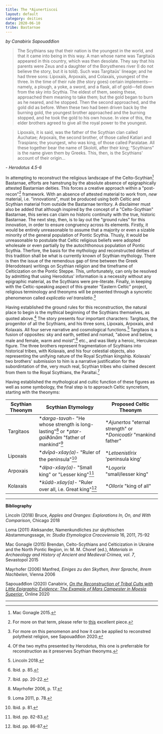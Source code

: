 ```yaml
---
title: The *Ai̯unertiscoi
layout: default
category: deities
date: 2020-06-10
tribe: Bastarnae
---
```


*by Canabirix Sapouađđion*



> The Scythians say that their nation is the youngest in the world, and that it came into being in this way. A man whose name was Targitaüs appeared in this country, which was then desolate. They say that his parents were Zeus and a daughter of the Borysthenes river (I do not believe the story, but it is told). Such was Targitaüs' lineage; and he had three sons: Lipoxaïs, Arpoxaïs, and Colaxaïs, youngest of the three. In the time of their rule (the story goes) certain implements—namely, a plough, a yoke, a sword, and a flask, all of gold—fell down from the sky into Scythia. The eldest of them, seeing these, approached them meaning to take them; but the gold began to burn as he neared, and he stopped. Then the second approached, and the gold did as before. When these two had been driven back by the burning gold, the youngest brother approached and the burning stopped, and he took the gold to his own house. In view of this, the elder brothers agreed to give all the royal power to the youngest.

> Lipoxaïs, it is said, was the father of the Scythian clan called Auchatae; Arpoxaïs, the second brother, of those called Katiari and Traspians; the youngest, who was king, of those called Paralatae. All these together bear the name of Skoloti, after their king; “Scythians” is the name given them by Greeks. This, then, is the Scythians' account of their origin...

\- *Herodotus 4.5-6*



In attempting to reconstruct the religious landscape of the Celto-Scythian[^1] Bastarnae, efforts are hamstrung by the absolute absence of epigraphically attested Bastarnian deities. This forces a creative approach within a "post-recon"[^2] framework. With an absence of attested material to work from, *new* material, i.e. "innovations", must be produced using both Celtic and Scythian material from outside the Bastarnae territory. A disclaimer must also be added that although inspired by the concept of a "Celto-Scythian" Bastarnae, this series can claim no historic continuity with the true, historic Bastarnae. The next step, then, is to lay out the "ground rules" for this innovation, in order to ensure congruency across its elements. Firstly, it would be entirely unreasonable to assume that a majority or even a sizable minority of the general population of Pontic Scythia. Thusly, it would be unreasonable to postulate that Celtic religious beliefs were adopted wholesale or even partially by the autochthonous population of Pontic Scythia. Therfore, the basis for the mythology and reconstructed deities of this tradition shall be what is currently known of Scythian mythology. There is then the issue of the remendous gap of time between the Greek (Herodotean) writings on Scythian religion and the timeframe of Celticization on the Pontic Steppe. This, unfortunately, can only be resolved by admitting that using Herodotus' information is a necessity without any epigraphic material, as the Scythians were pre-literate. Finally, in keeping with the Celtic-speaking aspect of this greater "Eastern Celtic" project, religious terminology and theonyms will be presented through a syncretic phenomenon called *explicatio vel translatio*.[^3]



Having established the ground rules for this reconstruction, the natural place to begin is the mythical beginning of the Scythians themselves, as quoted above.[^4] The story presents four important characters: Targitaos, the progenitor of all the Scythians, and his three sons, Lipoxais, Arpoxais, and Kolaxais. All four serve narrative and cosmological functions.[^5] Targitaos is a fusion of opposites: sky and earth, settled and nomad, "above and below, male and female, warm and moist",[^6] etc., and was likely a heroic, Herculean figure. The three brothers represent fragmentation of Scythians into historical tribes, with Kolaxais, and his four celestial objects, also representing the unifying nature of the Royal Scythian kingship. Kolaxais' two brothers' submission to him is a narrative justification for the subordintation of the, very much real, Scythian tribes who claimed descent from them to the Royal Scythians, the Paraltai.[^7]



Having established the mythological and cultic function of these figures as well as some symbology, the final step is to approach Celtic syncretism, starting with the theonyms:



| Scythian Theonym | Scythian Etymology                                           | Proposed Celtic Theonym                                      |
| ---------------- | ------------------------------------------------------------ | ------------------------------------------------------------ |
| Targitaos        | \**darga-tavah-* "He whose strength is long-lasting"[^8] or \**ptar-gaiϑānām* "father of mankind"[^9] | \**Ai̯unertos* "eternal strength" or \**Donicoatīr* "mankind father" |
| Lipoxais         | \**dvīpá-xs̆ay(a)-* "Ruler of the peninsula"[^10]             | \**Letoenistīrix* 'peninsula king'                           |
| Arpoxais         | \**álpa-xs̆ay(a)-* "Small king" or "Lesser king"[^11]         | \**Lou̯orix* "small/lesser king"                              |
| Kolaxais         | \**kŭdā-xs̆ay(a)-* "Ruler over all, i.e. Great king"[^12]     | \**Ollorix* "king of all"                                    |



----------

**Bibliography**



Lincoln (2018) Bruce, *Apples and Oranges: Explorations In, On, and With Comparison*, Chicago 2018



Loma (2011) Aleksander, Namenkundliches zur skythischen Abstammungssage, in: *Studia Etymologica Cracoviensia* 16, 2011, 75-92



Mac Gonagle (2015) Brendan, Celto-Scythians and Celticization in Ukraine and the North Pontic Region, in: M. M. Choref (ed.), *Materials in Archaeology and History of Ancient and Medieval Crimea, vol. 7*, Sevastopol 2015



Mayrhofer (2006) Manfred, *Einiges zu den Skythen, ihrer Sprache, ihrem Nachbelen*, Vienna 2006



Sapouađđion (2020) Canabirix, [*On the Reconstruction of Tribal Cults with Little Epigraphic Evidence: The Example of Mars Campester in Moesia Superior*](https://sapouidugnatos.github.io/uaricelton/articles/recon-1.html), Online 2020



----------

[^1]: Mac Gonagle 2015.
[^2]: For more on that term, please refer to [this](https://axeandplough.com/2020/05/23/post-recon-what-happens-next/) excellent piece.
[^3]: For more on this penomenon and how it can be applied to reconstred polytheist religion, see Sapouađđion 2020.
[^4]: Of the two myths presented by Herodotus, this one is preferrable for reconstruction as it preserves Scythian theonyms.
[^5]: Lincoln 2018.
[^6]: Ibid. p. 85.
[^7]: Ibid. pp. 20-22.
[^8]: Mayrhofer 2006, p. 17.
[^9]: Loma 2011, p. 78.
[^10]: Ibid. p. 81.
[^11]: Ibid. pp. 82-83.
[^12]: Ibid. pp. 86-87.